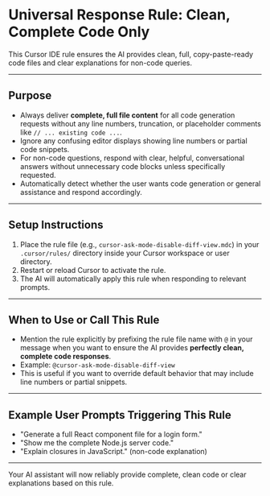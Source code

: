# Universal Response Rule: Clean, Complete Code Only

This Cursor IDE rule ensures the AI provides clean, full, copy-paste-ready code files and clear explanations for non-code queries.

---

## Purpose

- Always deliver **complete, full file content** for all code generation requests without any line numbers, truncation, or placeholder comments like `// ... existing code ...`.  
- Ignore any confusing editor displays showing line numbers or partial code snippets.  
- For non-code questions, respond with clear, helpful, conversational answers without unnecessary code blocks unless specifically requested.  
- Automatically detect whether the user wants code generation or general assistance and respond accordingly.

---

## Setup Instructions

1. Place the rule file (e.g., `cursor-ask-mode-disable-diff-view.mdc`) in your `.cursor/rules/` directory inside your Cursor workspace or user directory.  
2. Restart or reload Cursor to activate the rule.  
3. The AI will automatically apply this rule when responding to relevant prompts.

---

## When to Use or Call This Rule

- Mention the rule explicitly by prefixing the rule file name with `@` in your message when you want to ensure the AI provides **perfectly clean, complete code responses**.  
- Example: `@cursor-ask-mode-disable-diff-view`  
- This is useful if you want to override default behavior that may include line numbers or partial snippets.  

---

## Example User Prompts Triggering This Rule

- "Generate a full React component file for a login form."  
- "Show me the complete Node.js server code."  
- "Explain closures in JavaScript." (non-code explanation)  

---

Your AI assistant will now reliably provide complete, clean code or clear explanations based on this rule.
